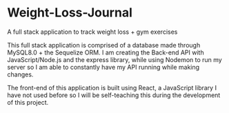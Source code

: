 # Weight-Loss-Journal
A full stack application to track weight loss + gym exercises

This full stack application is comprised of a database made through MySQL8.0 + the Sequelize ORM.
I am creating the Back-end API with JavaScript/Node.js and the express library, while using Nodemon to run my server so I am able to constantly have my API running while making changes.

The front-end of this application is built using React, a JavaScript library I have not used before so I will be self-teaching this during the development of this project.
